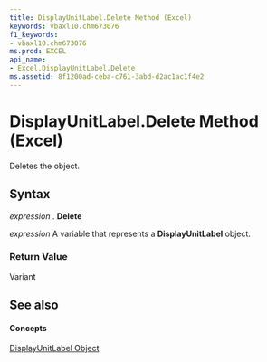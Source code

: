 ```yaml
---
title: DisplayUnitLabel.Delete Method (Excel)
keywords: vbaxl10.chm673076
f1_keywords:
- vbaxl10.chm673076
ms.prod: EXCEL
api_name:
- Excel.DisplayUnitLabel.Delete
ms.assetid: 8f1200ad-ceba-c761-3abd-d2ac1ac1f4e2
---
```



# DisplayUnitLabel.Delete Method (Excel)

Deletes the object.


## Syntax

 _expression_ . **Delete**

 _expression_ A variable that represents a **DisplayUnitLabel** object.


### Return Value

Variant


## See also


#### Concepts


[DisplayUnitLabel Object](displayunitlabel-object-excel.md)

